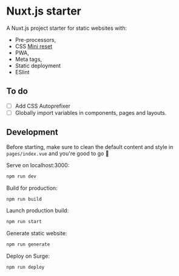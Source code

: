 # Nuxt.js starter

A Nuxt.js project starter for static websites with:

- Pre-processors,
- CSS [Mini reset](https://jgthms.com/minireset.css/)
- PWA,
- Meta tags,
- Static deployment
- ESlint

## To do

- [ ] Add CSS Autoprefixer
- [ ] Globally import variables in components, pages and layouts.

## Development

Before starting, make sure to clean the default content and style in `pages/index.vue` and you're good to go :rocket:

Serve on localhost:3000:
```bash
npm run dev
```

Build for production:
```bash
npm run build
```

Launch production build:
```bash
npm run start
```

Generate static website:
```bash
npm run generate
```

Deploy on Surge:
```bash
npm run deploy
```
